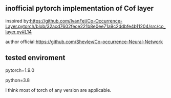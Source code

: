 ## inofficial pytorch implementation of Cof layer
inspired by:https://github.com/IvanFei/Co-Occurrence-Layer.pytorch/blob/32acd7602fece221b8e0ee71a9c2ddbfe4b11204/src/co_layer.py#L14

author official:https://github.com/Shevlev/Co-occurrence-Neural-Network

## tested enviroment
pytorch=1.9.0

python=3.8

I think most of torch of any version are applicable.
